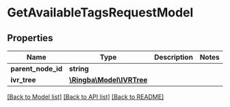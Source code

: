 # GetAvailableTagsRequestModel

## Properties
Name | Type | Description | Notes
------------ | ------------- | ------------- | -------------
**parent_node_id** | **string** |  | 
**ivr_tree** | [**\Ringba\Model\IVRTree**](IVRTree.md) |  | 

[[Back to Model list]](../README.md#documentation-for-models) [[Back to API list]](../README.md#documentation-for-api-endpoints) [[Back to README]](../README.md)


